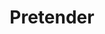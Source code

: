 ---
layout: post
title:  "Pretender"
postImg: /images/temp_tiny.png
episodeNumber: 25
soundcloudPodcast: 498457716
spotifySong: 
soundcloudStream: pretender
---